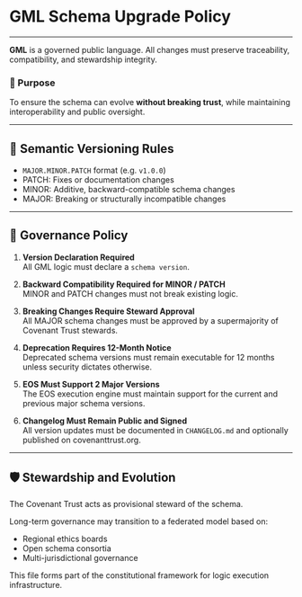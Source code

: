 # GML Schema Upgrade Policy

---

**GML** is a governed public language. All changes must preserve traceability, compatibility, and stewardship integrity.

### 🎯 Purpose

To ensure the schema can evolve **without breaking trust**, while maintaining interoperability and public oversight.

---

## 📌 Semantic Versioning Rules

- `MAJOR.MINOR.PATCH` format (e.g. `v1.0.0`)
- PATCH: Fixes or documentation changes
- MINOR: Additive, backward-compatible schema changes
- MAJOR: Breaking or structurally incompatible changes

---

## 🧭 Governance Policy

1. **Version Declaration Required**  
   All GML logic must declare a `schema version`.

2. **Backward Compatibility Required for MINOR / PATCH**  
   MINOR and PATCH changes must not break existing logic.

3. **Breaking Changes Require Steward Approval**  
   All MAJOR schema changes must be approved by a supermajority of Covenant Trust stewards.

4. **Deprecation Requires 12-Month Notice**  
   Deprecated schema versions must remain executable for 12 months unless security dictates otherwise.

5. **EOS Must Support 2 Major Versions**  
   The EOS execution engine must maintain support for the current and previous major schema versions.

6. **Changelog Must Remain Public and Signed**  
   All version updates must be documented in `CHANGELOG.md` and optionally published on covenanttrust.org.

---

## 🛡️ Stewardship and Evolution

The Covenant Trust acts as provisional steward of the schema.

Long-term governance may transition to a federated model based on:

- Regional ethics boards
- Open schema consortia
- Multi-jurisdictional governance

This file forms part of the constitutional framework for logic execution infrastructure.
